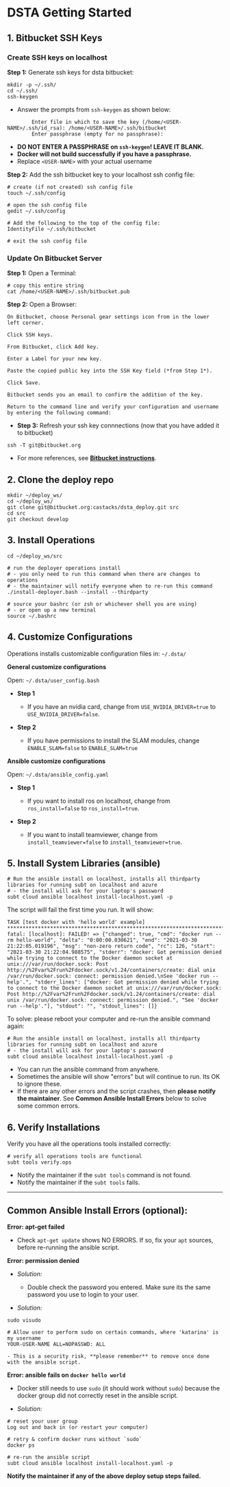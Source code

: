 # DSTA Getting Started

## 1. Bitbucket SSH Keys

### Create SSH keys on localhost

**Step 1:** Generate ssh keys for dsta bitbucket:

```text
mkdir -p ~/.ssh/
cd ~/.ssh/
ssh-keygen
```

  - Answer the prompts from `ssh-keygen` as shown below:

```text
        Enter file in which to save the key (/home/<USER-NAME>/.ssh/id_rsa): /home/<USER-NAME>/.ssh/bitbucket
        Enter passphrase (empty for no passphrase):
```

  - **DO NOT ENTER A PASSPHRASE on `ssh-keygen`! LEAVE IT BLANK.**
  - **Docker will not build successfully if you have a passphrase.**
  - Replace `<USER-NAME>` with your actual username

**Step 2:** Add the ssh bitbucket key to your localhost ssh config file:

```text
# create (if not created) ssh config file
touch ~/.ssh/config

# open the ssh config file
gedit ~/.ssh/config

# Add the following to the top of the config file:
IdentityFile ~/.ssh/bitbucket

# exit the ssh config file
```

### Update On Bitbucket Server

**Step 1:** Open a Terminal:

```text
# copy this entire string
cat /home/<USER-NAME>/.ssh/bitbucket.pub
```

**Step 2:** Open a Browser:

```text
On Bitbucket, choose Personal gear settings icon from in the lower left corner.

Click SSH keys.

From Bitbucket, click Add key.

Enter a Label for your new key.

Paste the copied public key into the SSH Key field (*from Step 1*).

Click Save.

Bitbucket sends you an email to confirm the addition of the key.

Return to the command line and verify your configuration and username by entering the following command:
```

- **Step 3:** Refresh your ssh key connnections (now that you have added it to bitbucket)

```text
ssh -T git@bitbucket.org
```

- For more references, see [**Bitbucket instructions**](https://confluence.atlassian.com/bitbucket/set-up-an-ssh-key-728138079.html#SetupanSSHkey-Step4.AddthepublickeytoyourBitbucketsettings).

## 2. Clone the deploy repo

```text
mkdir ~/deploy_ws/
cd ~/deploy_ws/
git clone git@bitbucket.org:castacks/dsta_deploy.git src
cd src
git checkout develop
```

## 3. Install Operations

```text
cd ~/deploy_ws/src

# run the deployer operations install
# - you only need to run this command when there are changes to operations
# - the maintainer will notify everyone when to re-run this command
./install-deployer.bash --install --thirdparty

# source your bashrc (or zsh or whichever shell you are using)
# - or open up a new terminal
source ~/.bashrc
```

## 4. Customize Configurations

Operations installs customizable configuration files in: `~/.dsta/`

**General customize configurations**

Open: `~/.dsta/user_config.bash`

- **Step 1**
  - If you have an nvidia card, change from `USE_NVIDIA_DRIVER=true` to `USE_NVIDIA_DRIVER=false`.

- **Step 2**
  - If you have permissions to install the SLAM modules, change `ENABLE_SLAM=false` to `ENABLE_SLAM=true`

**Ansible customize configurations**

Open: `~/.dsta/ansible_config.yaml`

- **Step 1**
  - If you want to install ros on localhost, change from `ros_install=false` to `ros_install=true`.

- **Step 2**
  - If you want to install teamviewer, change from `install_teamviewer=false` to `install_teamviewer=true`.

## 5. Install System Libraries (ansible)

```text
# Run the ansible install on localhost, installs all thirdparty libraries for running subt on localhost and azure
# - the install will ask for your laptop's password
subt cloud ansible localhost install-localhost.yaml -p
```

The script will fail the first time you run. It will show:

```text
TASK [test docker with 'hello world' example] ********************************************************************************************************************************************************************************************************************************************************************
fatal: [localhost]: FAILED! => {"changed": true, "cmd": "docker run --rm hello-world", "delta": "0:00:00.030621", "end": "2021-03-30 21:22:05.019196", "msg": "non-zero return code", "rc": 126, "start": "2021-03-30 21:22:04.988575", "stderr": "docker: Got permission denied while trying to connect to the Docker daemon socket at unix:///var/run/docker.sock: Post http://%2Fvar%2Frun%2Fdocker.sock/v1.24/containers/create: dial unix /var/run/docker.sock: connect: permission denied.\nSee 'docker run --help'.", "stderr_lines": ["docker: Got permission denied while trying to connect to the Docker daemon socket at unix:///var/run/docker.sock: Post http://%2Fvar%2Frun%2Fdocker.sock/v1.24/containers/create: dial unix /var/run/docker.sock: connect: permission denied.", "See 'docker run --help'."], "stdout": "", "stdout_lines": []}
```

To solve: please reboot your computer and re-run the ansible command again:

```text
# Run the ansible install on localhost, installs all thirdparty libraries for running subt on localhost and azure
# - the install will ask for your laptop's password
subt cloud ansible localhost install-localhost.yaml -p
```

- You can run the ansible command from anywhere.
- Sometimes the ansible will show "errors" but will continue to run. Its OK to ignore these.
- If there are any other errors and the script crashes, then **please notify the maintainer**. See **Common Ansible Install Errors** below to solve some common errors.

## 6. Verify Installations

Verify you have all the operations tools installed correctly:

```text
# verify all operations tools are functional
subt tools verify.ops
```

- Notify the maintainer if the `subt tools` command is not found.
- Notify the maintainer if the `subt tools` fails.

* * *

## Common Ansible Install Errors (optional):

**Error: apt-get failed**

- Check `apt-get update` shows NO ERRORS. If so, fix your `apt` sources, before re-running the ansible script.

**Error: permission denied**

- *Solution:*

    - Double check the password you entered. Make sure its the same password you use to login to your user.

- *Solution:*

```text
sudo visudo

# Allow user to perform sudo on certain commands, where 'katarina' is my username
YOUR-USER-NAME ALL=NOPASSWD: ALL
```
    - This is a security risk, **please remember** to remove once done with the ansible script.

**Error: ansible fails on `docker hello world`**

- Docker still needs to use `sudo` (it should work without `sudo`) because the docker group did not correctly reset in the ansible script.

- *Solution:*

```text
# reset your user group
Log out and back in (or restart your computer)

# retry & confirm docker runs without `sudo`
docker ps

# re-run the ansible script
subt cloud ansible localhost install-localhost.yaml -p
```

**Notify the maintainer if any of the above deploy setup steps failed.**
